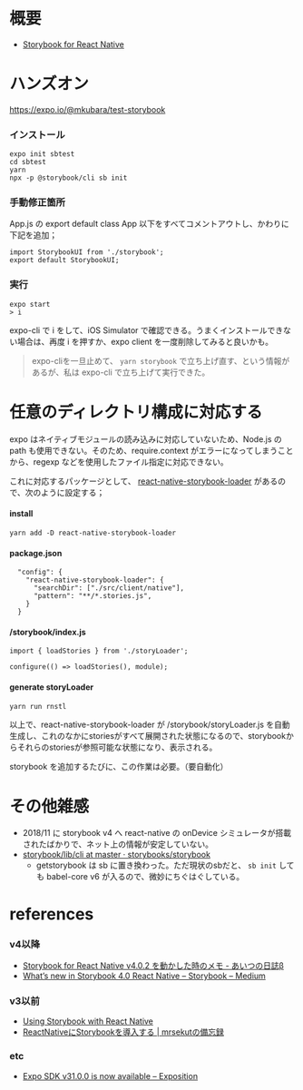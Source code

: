 
# 概要

- [Storybook for React Native](https://storybook.js.org/basics/guide-react-native/)

# ハンズオン

https://expo.io/@mkubara/test-storybook

### インストール

```
expo init sbtest
cd sbtest
yarn
npx -p @storybook/cli sb init
```

### 手動修正箇所

App.js の export default class App 以下をすべてコメントアウトし、かわりに下記を追加；

```
import StorybookUI from './storybook';
export default StorybookUI;
```

### 実行

```
expo start
> i
```

expo-cli で i をして、iOS Simulator で確認できる。うまくインストールできない場合は、再度 i を押すか、expo client を一度削除してみると良いかも。

> expo-cliを一旦止めて、 `yarn storybook` で立ち上げ直す、という情報があるが、私は expo-cli で立ち上げて実行できた。

# 任意のディレクトリ構成に対応する

expo はネイティブモジュールの読み込みに対応していないため、Node.js の path も使用できない。そのため、require.context がエラーになってしまうことから、regexp などを使用したファイル指定に対応できない。

これに対応するパッケージとして、 [react-native-storybook-loader](https://github.com/elderfo/react-native-storybook-loader) があるので、次のように設定する；

#### install
```
yarn add -D react-native-storybook-loader
```

#### package.json
```
  "config": {
    "react-native-storybook-loader": {
      "searchDir": ["./src/client/native"],
      "pattern": "**/*.stories.js",
    }
  }
```

#### /storybook/index.js
```
import { loadStories } from './storyLoader';

configure(() => loadStories(), module);
```

#### generate storyLoader
```
yarn run rnstl
```

以上で、react-native-storybook-loader が /storybook/storyLoader.js を自動生成し、これのなかにstoriesがすべて展開された状態になるので、storybookからそれらのstoriesが参照可能な状態になり、表示される。

storybook を追加するたびに、この作業は必要。（要自動化）

# その他雑感

- 2018/11 に storybook v4 へ react-native の onDevice シミュレータが搭載されたばかりで、ネット上の情報が安定していない。
- [storybook/lib/cli at master · storybooks/storybook](https://github.com/storybooks/storybook/tree/master/lib/cli)
  - getstorybook は sb に置き換わった。ただ現状のsbだと、 `sb init` しても babel-core v6 が入るので、微妙にちぐはぐしている。

# references
### v4以降
- [Storybook for React Native v4.0.2 を動かした時のメモ - あいつの日誌β](http://okamuuu.hatenablog.com/entry/2018/11/01/221852)
- [What’s new in Storybook 4.0 React Native – Storybook – Medium](https://medium.com/storybookjs/whats-new-in-storybook-4-0-react-native-741c7f481bbb)

### v3以前
- [Using Storybook with React Native](https://pusher.com/tutorials/storybook-react-native)
- [ReactNativeにStorybookを導入する | mrsekutの備忘録](https://mrsekut.site/?p=2491)

### etc
- [Expo SDK v31.0.0 is now available – Exposition](https://blog.expo.io/expo-sdk-v31-0-0-is-now-available-cad6d0463f49)
